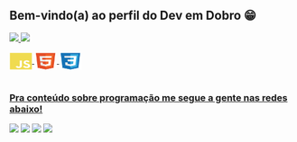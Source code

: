 
## Bem-vindo(a) ao perfil do Dev em Dobro 😁
 <div>
   <a href="https://github.com/Guga-rxtax">
   <img height="180em" src="https://github-readme-stats.vercel.app/api?username=Guga-rxtax&show_icons=true&theme=shadow_blue&include_all_commits=true&count_private=true"/>
   <img height="180em" src="https://github-readme-stats.vercel.app/api/top-langs/?username=Guga-rxtax&layout=compact&langs_count=6&theme=tokyonight"/>
</div>
    
<div style="display: inline_block"><br>
  <img align="center" alt="Js" height="30" width="40" src="https://raw.githubusercontent.com/devicons/devicon/master/icons/javascript/javascript-plain.svg">
  <img align="center" alt="HTML" height="30" width="40" src="https://raw.githubusercontent.com/devicons/devicon/master/icons/html5/html5-original.svg">
  <img align="center" alt="CSS" height="30" width="40" src="https://raw.githubusercontent.com/devicons/devicon/master/icons/css3/css3-original.svg">
</div>
 
<br>
 
### Pra conteúdo sobre programação me segue a gente nas redes abaixo!
 
<div> 
  <a href="https://www.instagram.com/guga_rxtax/?hl=pt-br" target="_blank"><img src="https://img.shields.io/badge/-Instagram-%23E4405F?style=for-the-badge&logo=instagram&logoColor=white" target="_blank"></a>
  <a href="" target="_blank"><img src="https://img.shields.io/badge/Discord-7289DA?style=for-the-badge&logo=discord&logoColor=white" target="_blank"></a> 
  <a href = "https://mail.google.com/mail/u/0/#inbox"><img src="https://img.shields.io/badge/-Gmail-%23333?style=for-the-badge&logo=gmail&logoColor=white" target="_blank"></a>
  <a href="https://www.linkedin.com/in/gustavo-barboza-3b8a20310/?trk=opento_sprofile_goalscard" target="_blank"><img src="https://img.shields.io/badge/-LinkedIn-%230077B5?style=for-the-        
  badge&logo=linkedin&logoColor=white" target="_blank"></a>
</div>
